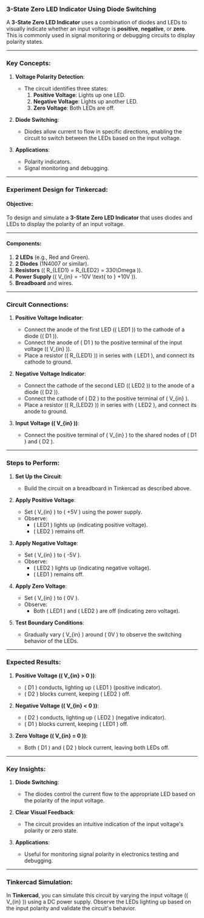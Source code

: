 ### **3-State Zero LED Indicator Using Diode Switching**

A **3-State Zero LED Indicator** uses a combination of diodes and LEDs to visually indicate whether an input voltage is **positive**, **negative**, or **zero**. This is commonly used in signal monitoring or debugging circuits to display polarity states.

---

### **Key Concepts**:

1. **Voltage Polarity Detection**:
   - The circuit identifies three states:
     1. **Positive Voltage**: Lights up one LED.
     2. **Negative Voltage**: Lights up another LED.
     3. **Zero Voltage**: Both LEDs are off.

2. **Diode Switching**:
   - Diodes allow current to flow in specific directions, enabling the circuit to switch between the LEDs based on the input voltage.

3. **Applications**:
   - Polarity indicators.
   - Signal monitoring and debugging.

---

### **Experiment Design for Tinkercad**:

#### **Objective**:
To design and simulate a **3-State Zero LED Indicator** that uses diodes and LEDs to display the polarity of an input voltage.

---

#### **Components**:
1. **2 LEDs** (e.g., Red and Green).
2. **2 Diodes** (1N4007 or similar).
3. **Resistors** (\( R_{LED1} = R_{LED2} = 330\Omega \)).
4. **Power Supply** (\( V_{in} = -10V \text{ to } +10V \)).
5. **Breadboard** and wires.

---

### **Circuit Connections**:

1. **Positive Voltage Indicator**:
   - Connect the anode of the first LED (\( LED1 \)) to the cathode of a diode (\( D1 \)).
   - Connect the anode of \( D1 \) to the positive terminal of the input voltage (\( V_{in} \)).
   - Place a resistor (\( R_{LED1} \)) in series with \( LED1 \), and connect its cathode to ground.

2. **Negative Voltage Indicator**:
   - Connect the cathode of the second LED (\( LED2 \)) to the anode of a diode (\( D2 \)).
   - Connect the cathode of \( D2 \) to the positive terminal of \( V_{in} \).
   - Place a resistor (\( R_{LED2} \)) in series with \( LED2 \), and connect its anode to ground.

3. **Input Voltage (\( V_{in} \))**:
   - Connect the positive terminal of \( V_{in} \) to the shared nodes of \( D1 \) and \( D2 \).

---

### **Steps to Perform**:

1. **Set Up the Circuit**:
   - Build the circuit on a breadboard in Tinkercad as described above.

2. **Apply Positive Voltage**:
   - Set \( V_{in} \) to \( +5V \) using the power supply.
   - Observe:
     - \( LED1 \) lights up (indicating positive voltage).
     - \( LED2 \) remains off.

3. **Apply Negative Voltage**:
   - Set \( V_{in} \) to \( -5V \).
   - Observe:
     - \( LED2 \) lights up (indicating negative voltage).
     - \( LED1 \) remains off.

4. **Apply Zero Voltage**:
   - Set \( V_{in} \) to \( 0V \).
   - Observe:
     - Both \( LED1 \) and \( LED2 \) are off (indicating zero voltage).

5. **Test Boundary Conditions**:
   - Gradually vary \( V_{in} \) around \( 0V \) to observe the switching behavior of the LEDs.

---

### **Expected Results**:

1. **Positive Voltage (\( V_{in} > 0 \))**:
   - \( D1 \) conducts, lighting up \( LED1 \) (positive indicator).
   - \( D2 \) blocks current, keeping \( LED2 \) off.

2. **Negative Voltage (\( V_{in} < 0 \))**:
   - \( D2 \) conducts, lighting up \( LED2 \) (negative indicator).
   - \( D1 \) blocks current, keeping \( LED1 \) off.

3. **Zero Voltage (\( V_{in} = 0 \))**:
   - Both \( D1 \) and \( D2 \) block current, leaving both LEDs off.

---

### **Key Insights**:

1. **Diode Switching**:
   - The diodes control the current flow to the appropriate LED based on the polarity of the input voltage.

2. **Clear Visual Feedback**:
   - The circuit provides an intuitive indication of the input voltage's polarity or zero state.

3. **Applications**:
   - Useful for monitoring signal polarity in electronics testing and debugging.

---

### **Tinkercad Simulation**:
In **Tinkercad**, you can simulate this circuit by varying the input voltage (\( V_{in} \)) using a DC power supply. Observe the LEDs lighting up based on the input polarity and validate the circuit's behavior.
